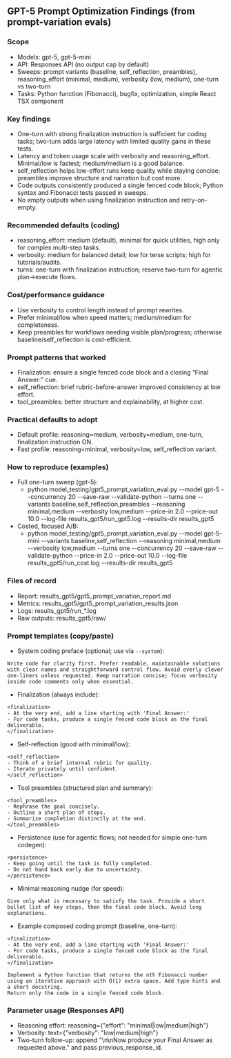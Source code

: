 ## GPT-5 Prompt Optimization Findings (from prompt-variation evals)

### Scope
- Models: gpt-5, gpt-5-mini
- API: Responses API (no output cap by default)
- Sweeps: prompt variants (baseline, self_reflection, preambles), reasoning_effort (minimal, medium), verbosity (low, medium), one-turn vs two-turn
- Tasks: Python function (Fibonacci), bugfix, optimization, simple React TSX component

### Key findings
- One-turn with strong finalization instruction is sufficient for coding tasks; two-turn adds large latency with limited quality gains in these tests.
- Latency and token usage scale with verbosity and reasoning_effort. Minimal/low is fastest; medium/medium is a good balance.
- self_reflection helps low-effort runs keep quality while staying concise; preambles improve structure and narration but cost more.
- Code outputs consistently produced a single fenced code block; Python syntax and Fibonacci tests passed in sweeps.
- No empty outputs when using finalization instruction and retry-on-empty.

### Recommended defaults (coding)
- reasoning_effort: medium (default), minimal for quick utilities, high only for complex multi-step tasks.
- verbosity: medium for balanced detail; low for terse scripts; high for tutorials/audits.
- turns: one-turn with finalization instruction; reserve two-turn for agentic plan→execute flows.

### Cost/performance guidance
- Use verbosity to control length instead of prompt rewrites.
- Prefer minimal/low when speed matters; medium/medium for completeness.
- Keep preambles for workflows needing visible plan/progress; otherwise baseline/self_reflection is cost-efficient.

### Prompt patterns that worked
- Finalization: ensure a single fenced code block and a closing “Final Answer:” cue.
- self_reflection: brief rubric-before-answer improved consistency at low effort.
- tool_preambles: better structure and explainability, at higher cost.

### Practical defaults to adopt
- Default profile: reasoning=medium, verbosity=medium, one-turn, finalization instruction ON.
- Fast profile: reasoning=minimal, verbosity=low, self_reflection variant.

### How to reproduce (examples)
- Full one-turn sweep (gpt-5):
  - python model_testing/gpt5_prompt_variation_eval.py --model gpt-5 --concurrency 20 --save-raw --validate-python --turns one --variants baseline,self_reflection,preambles --reasoning minimal,medium --verbosity low,medium --price-in 2.0 --price-out 10.0 --log-file results_gpt5/run_gpt5.log --results-dir results_gpt5
- Costed, focused A/B:
  - python model_testing/gpt5_prompt_variation_eval.py --model gpt-5-mini --variants baseline,self_reflection --reasoning minimal,medium --verbosity low,medium --turns one --concurrency 20 --save-raw --validate-python --price-in 2.0 --price-out 10.0 --log-file results_gpt5/run_cost.log --results-dir results_gpt5

### Files of record
- Report: results_gpt5/gpt5_prompt_variation_report.md
- Metrics: results_gpt5/gpt5_prompt_variation_results.json
- Logs: results_gpt5/run_*.log
- Raw outputs: results_gpt5/raw/

### Prompt templates (copy/paste)

- System coding preface (optional; use via `--system`):

```
Write code for clarity first. Prefer readable, maintainable solutions with clear names and straightforward control flow. Avoid overly clever one-liners unless requested. Keep narration concise; focus verbosity inside code comments only when essential.
```

- Finalization (always include):

```
<finalization>
- At the very end, add a line starting with 'Final Answer:'
- For code tasks, produce a single fenced code block as the final deliverable.
</finalization>
```

- Self-reflection (good with minimal/low):

```
<self_reflection>
- Think of a brief internal rubric for quality.
- Iterate privately until confident.
</self_reflection>
```

- Tool preambles (structured plan and summary):

```
<tool_preambles>
- Rephrase the goal concisely.
- Outline a short plan of steps.
- Summarize completion distinctly at the end.
</tool_preambles>
```

- Persistence (use for agentic flows; not needed for simple one-turn codegen):

```
<persistence>
- Keep going until the task is fully completed.
- Do not hand back early due to uncertainty.
</persistence>
```

- Minimal reasoning nudge (for speed):

```
Give only what is necessary to satisfy the task. Provide a short bullet list of key steps, then the final code block. Avoid long explanations.
```

- Example composed coding prompt (baseline, one-turn):

```
<finalization>
- At the very end, add a line starting with 'Final Answer:'
- For code tasks, produce a single fenced code block as the final deliverable.
</finalization>

Implement a Python function that returns the nth Fibonacci number using an iterative approach with O(1) extra space. Add type hints and a short docstring.
Return only the code in a single fenced code block.
```

### Parameter usage (Responses API)
- Reasoning effort: reasoning={"effort": "minimal|low|medium|high"}
- Verbosity: text={"verbosity": "low|medium|high"}
- Two-turn follow-up: append "\n\nNow produce your Final Answer as requested above." and pass previous_response_id.
